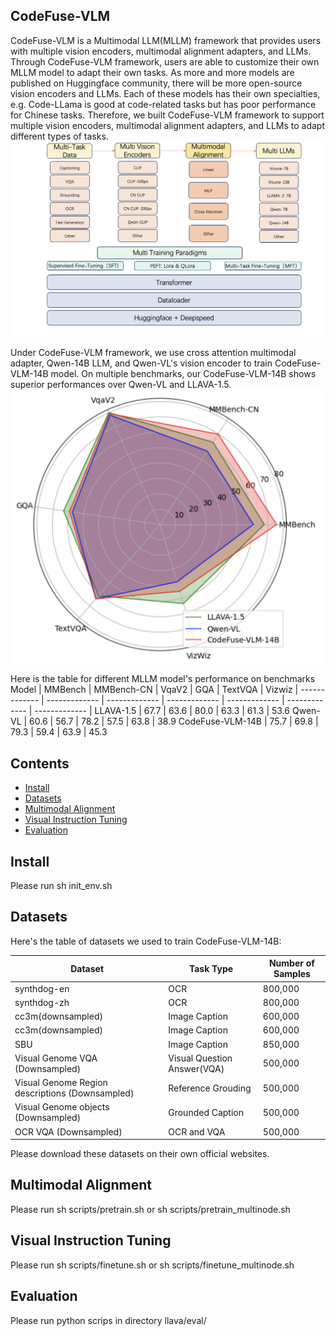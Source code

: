 ## CodeFuse-VLM
CodeFuse-VLM is a Multimodal LLM(MLLM) framework that provides users with multiple vision encoders, multimodal alignment adapters, and LLMs. Through CodeFuse-VLM framework, users are able to customize their own MLLM model to adapt their own tasks.
As more and more models are published on Huggingface community, there will be more open-source vision encoders and LLMs. Each of these models has their own specialties, e.g. Code-LLama is good at code-related tasks but has poor performance for Chinese tasks. Therefore, we built CodeFuse-VLM framework to support multiple vision encoders, multimodal alignment adapters, and LLMs to adapt different types of tasks.
![img.jpg](./CodeFuse-VLM-arch.png)

Under CodeFuse-VLM framework, we use cross attention multimodal adapter, Qwen-14B LLM, and Qwen-VL's vision encoder to train CodeFuse-VLM-14B model. On multiple benchmarks, our CodeFuse-VLM-14B shows superior performances over Qwen-VL and LLAVA-1.5.
![img.jpg](./CodeFuse-VLM-14B-performance.png)

Here is the table for different MLLM model's performance on benchmarks
Model | MMBench | MMBench-CN | VqaV2 | GQA | TextVQA | Vizwiz
| ------------- | ------------- | ------------- | ------------- | ------------- | ------------- | ------------- |
LLAVA-1.5 | 67.7 | 63.6 | 80.0 | 63.3 | 61.3 | 53.6
Qwen-VL | 60.6 | 56.7 | 78.2 | 57.5 | 63.8 | 38.9 
CodeFuse-VLM-14B | 75.7 | 69.8 | 79.3 | 59.4 | 63.9 | 45.3


## Contents
- [Install](#Install)
- [Datasets](#Datasets)
- [Multimodal Alignment](#Multimodal-Alignment)
- [Visual Instruction Tuning](#Visual-Instruction-Tuning)
- [Evaluation](#Evaluation)

## Install
Please run sh init\_env.sh 

## Datasets
Here's the table of datasets we used to train CodeFuse-VLM-14B:

Dataset | Task Type | Number of Samples 
| ------------- | ------------- | ------------- |
synthdog-en | OCR | 800,000
synthdog-zh	| OCR | 800,000
cc3m(downsampled)| Image Caption | 600,000
cc3m(downsampled)| Image Caption | 600,000
SBU | Image Caption | 850,000
Visual Genome VQA (Downsampled) | Visual Question Answer(VQA) | 500,000
Visual Genome Region descriptions (Downsampled) | Reference Grouding | 500,000
Visual Genome objects (Downsampled) | Grounded Caption | 500,000
OCR VQA (Downsampled) | OCR and VQA | 500,000

Please download these datasets on their own official websites.

## Multimodal Alignment
Please run sh scripts/pretrain.sh or sh scripts/pretrain\_multinode.sh


## Visual Instruction Tuning
Please run sh scripts/finetune.sh or sh scripts/finetune\_multinode.sh

## Evaluation
Please run python scrips in directory llava/eval/
